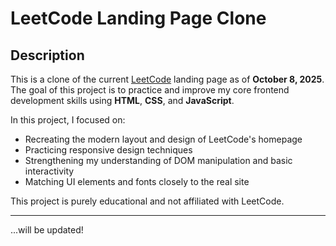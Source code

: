 # LeetCode Landing Page Clone

## Description

This is a clone of the current [LeetCode](https://leetcode.com) landing page as of **October 8, 2025**. The goal of this project is to practice and improve my core frontend development skills using **HTML**, **CSS**, and **JavaScript**.

In this project, I focused on:

- Recreating the modern layout and design of LeetCode's homepage
- Practicing responsive design techniques
- Strengthening my understanding of DOM manipulation and basic interactivity
- Matching UI elements and fonts closely to the real site

This project is purely educational and not affiliated with LeetCode.

---

...will be updated!